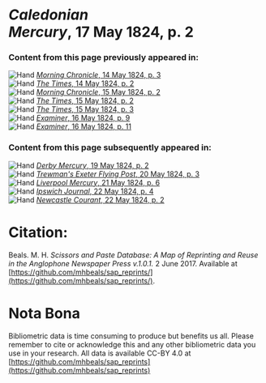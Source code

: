 # *Caledonian Mercury*, 17 May 1824, p. 2  
  
### Content from this page previously appeared in:  
![Hand](http://scissorsandpaste.net/wp-content/uploads/2017/06/smallhandpointer.png) [*Morning Chronicle*, 14 May 1824, p. 3](https://mhbeals.github.io/sap_html/Morning-Chronicle/Morning-Chronicle-14-May-1824-p-3)  
![Hand](http://scissorsandpaste.net/wp-content/uploads/2017/06/smallhandpointer.png) [*The Times*, 14 May 1824, p. 2](https://mhbeals.github.io/sap_html/The-Times/The-Times-14-May-1824-p-2)  
![Hand](http://scissorsandpaste.net/wp-content/uploads/2017/06/smallhandpointer.png) [*Morning Chronicle*, 15 May 1824, p. 2](https://mhbeals.github.io/sap_html/Morning-Chronicle/Morning-Chronicle-15-May-1824-p-2)  
![Hand](http://scissorsandpaste.net/wp-content/uploads/2017/06/smallhandpointer.png) [*The Times*, 15 May 1824, p. 2](https://mhbeals.github.io/sap_html/The-Times/The-Times-15-May-1824-p-2)  
![Hand](http://scissorsandpaste.net/wp-content/uploads/2017/06/smallhandpointer.png) [*The Times*, 15 May 1824, p. 3](https://mhbeals.github.io/sap_html/The-Times/The-Times-15-May-1824-p-3)  
![Hand](http://scissorsandpaste.net/wp-content/uploads/2017/06/smallhandpointer.png) [*Examiner*, 16 May 1824, p. 9](https://mhbeals.github.io/sap_html/Examiner/Examiner-16-May-1824-p-9)  
![Hand](http://scissorsandpaste.net/wp-content/uploads/2017/06/smallhandpointer.png) [*Examiner*, 16 May 1824, p. 11](https://mhbeals.github.io/sap_html/Examiner/Examiner-16-May-1824-p-11)  
  
### Content from this page subsequently appeared in:  
![Hand](http://scissorsandpaste.net/wp-content/uploads/2017/06/smallhandpointer.png) [*Derby Mercury*, 19 May 1824, p. 2](https://mhbeals.github.io/sap_html/Derby-Mercury/Derby-Mercury-19-May-1824-p-2)  
![Hand](http://scissorsandpaste.net/wp-content/uploads/2017/06/smallhandpointer.png) [*Trewman's Exeter Flying Post*, 20 May 1824, p. 3](https://mhbeals.github.io/sap_html/Trewman's-Exeter-Flying-Post/Trewman's-Exeter-Flying-Post-20-May-1824-p-3)  
![Hand](http://scissorsandpaste.net/wp-content/uploads/2017/06/smallhandpointer.png) [*Liverpool Mercury*, 21 May 1824, p. 6](https://mhbeals.github.io/sap_html/Liverpool-Mercury/Liverpool-Mercury-21-May-1824-p-6)  
![Hand](http://scissorsandpaste.net/wp-content/uploads/2017/06/smallhandpointer.png) [*Ipswich Journal*, 22 May 1824, p. 4](https://mhbeals.github.io/sap_html/Ipswich-Journal/Ipswich-Journal-22-May-1824-p-4)  
![Hand](http://scissorsandpaste.net/wp-content/uploads/2017/06/smallhandpointer.png) [*Newcastle Courant*, 22 May 1824, p. 2](https://mhbeals.github.io/sap_html/Newcastle-Courant/Newcastle-Courant-22-May-1824-p-2)  


# Citation: 

Beals. M. H. *Scissors and Paste Database: A Map of Reprinting and Reuse in the Anglophone Newspaper Press v.1.0.1.* 2 June 2017. Available at [https://github.com/mhbeals/sap_reprints/](https://github.com/mhbeals/sap_reprints/). 

# Nota Bona

Bibliometric data is time consuming to produce but benefits us all. Please remember to cite or acknowledge this and any other bibliometric data you use in your research. All data is available CC-BY 4.0 at [https://github.com/mhbeals/sap_reprints](https://github.com/mhbeals/sap_reprints)